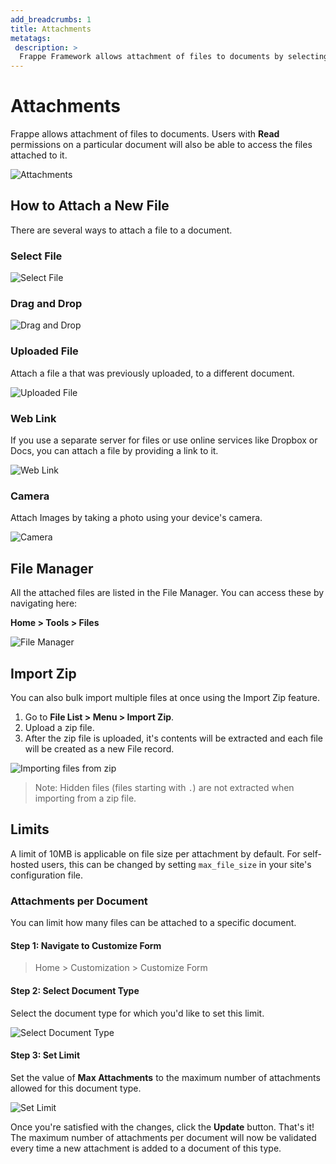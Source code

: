 ```yaml
---
add_breadcrumbs: 1
title: Attachments
metatags:
 description: >
  Frappe Framework allows attachment of files to documents by selecting or dragging and dropping a file from your device, choosing an uploaded file, attaching a web link or taking a photo. It also has a File Manager where you can import multiple files using the Import Zip feature.
---
```


# Attachments

Frappe allows attachment of files to documents. Users with **Read** permissions on a particular document will also be able to access the files attached to it.

![Attachments](/docs/assets/img/file_uploader.png)

## How to Attach a New File

There are several ways to attach a file to a document.

### Select File

![Select File](/docs/assets/img/file_uploader_my_device.gif)

### Drag and Drop

![Drag and Drop](/docs/assets/img/file_uploader_drag_and_drop.gif)

### Uploaded File

Attach a file a that was previously uploaded, to a different document.

![Uploaded File](/docs/assets/img/file_uploader_uploaded.gif)

### Web Link

If you use a separate server for files or use online services like Dropbox or Docs, you can attach a file by providing a link to it.

![Web Link](/docs/assets/img/file_uploader_weblink.gif)

### Camera

Attach Images by taking a photo using your device's camera.

![Camera](/docs/assets/img/file_uploader_camera.gif)

## File Manager

All the attached files are listed in the File Manager. You can access these by navigating here:

**Home > Tools > Files**

![File Manager](/docs/assets/img/file_manager.png)

## Import Zip

You can also bulk import multiple files at once using the Import Zip feature.

1. Go to **File List > Menu > Import Zip**.
1. Upload a zip file.
1. After the zip file is uploaded, it's contents will be extracted and each file
   will be created as a new File record.

![Importing files from zip](/docs/assets/img/import_zip.gif)

> Note: Hidden files (files starting with `.`) are not extracted when importing from a zip file.

## Limits

A limit of 10MB is applicable on file size per attachment by default. For self-hosted users, this can be changed by setting `max_file_size` in your site's configuration file.

### Attachments per Document

You can limit how many files can be attached to a specific document.

#### Step 1: Navigate to Customize Form

> Home > Customization > Customize Form

#### Step 2: Select Document Type

Select the document type for which you'd like to set this limit.

![Select Document Type](/docs/assets/img/select_document_type.png)

#### Step 3: Set Limit

Set the value of **Max Attachments** to the maximum number of attachments allowed for this document type.

![Set Limit](/docs/assets/img/set_max_attachments.png)

Once you're satisfied with the changes, click the **Update** button. That's it! The maximum number of attachments per document will now be validated every time a new attachment is added to a document of this type.

<!-- markdown -->
